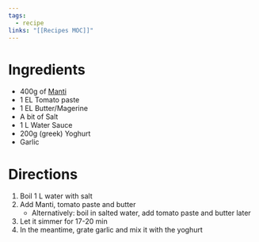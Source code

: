 ```yaml
---
tags:
  - recipe
links: "[[Recipes MOC]]"
---
```

# Ingredients

- 400g of [Manti](https://www.kaufland.de/product/438920308/)
- 1 EL Tomato paste
- 1 EL Butter/Magerine
- A bit of Salt
- 1 L Water
Sauce
- 200g (greek) Yoghurt
- Garlic

# Directions

1) Boil 1 L water with salt
2) Add Manti, tomato paste and butter
	- Alternatively: boil in salted water, add tomato paste and butter later
3) Let it simmer for 17-20 min
4) In the meantime, grate garlic and mix it with the yoghurt

